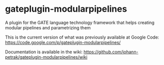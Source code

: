 gateplugin-modularpipelines
===========================

A plugin for the GATE language technology framework that helps creating modular pipelines and parametrizing them

This is the current version of what was previously available at Google Code: https://code.google.com/p/gateplugin-modularpipelines/

Documentation is available in the wiki: https://github.com/johann-petrak/gateplugin-modularpipelines/wiki
